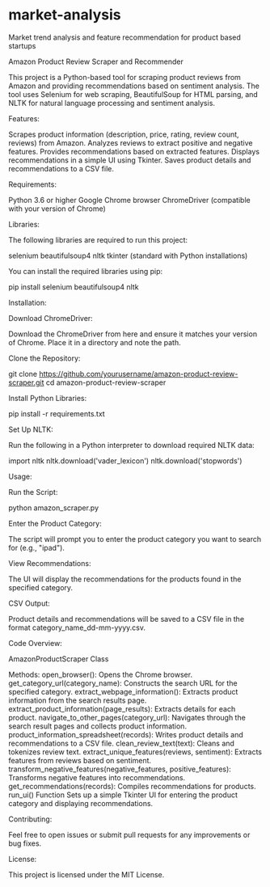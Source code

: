 # market-analysis
Market trend analysis and feature recommendation for product based startups


Amazon Product Review Scraper and Recommender

This project is a Python-based tool for scraping product reviews from Amazon and providing recommendations based on sentiment analysis. The tool uses Selenium for web scraping, BeautifulSoup for HTML parsing, and NLTK for natural language processing and sentiment analysis.

Features:

Scrapes product information (description, price, rating, review count, reviews) from Amazon.
Analyzes reviews to extract positive and negative features.
Provides recommendations based on extracted features.
Displays recommendations in a simple UI using Tkinter.
Saves product details and recommendations to a CSV file.

Requirements:

Python 3.6 or higher
Google Chrome browser
ChromeDriver (compatible with your version of Chrome)

Libraries:

The following libraries are required to run this project:

selenium
beautifulsoup4
nltk
tkinter (standard with Python installations)

You can install the required libraries using pip:

pip install selenium beautifulsoup4 nltk

Installation:

Download ChromeDriver:

Download the ChromeDriver from here and ensure it matches your version of Chrome. Place it in a directory and note the path.

Clone the Repository:

git clone https://github.com/yourusername/amazon-product-review-scraper.git
cd amazon-product-review-scraper

Install Python Libraries:

pip install -r requirements.txt

Set Up NLTK:

Run the following in a Python interpreter to download required NLTK data:

import nltk
nltk.download('vader_lexicon')
nltk.download('stopwords')

Usage:

Run the Script:

python amazon_scraper.py

Enter the Product Category:

The script will prompt you to enter the product category you want to search for (e.g., "ipad").

View Recommendations:

The UI will display the recommendations for the products found in the specified category.

CSV Output:

Product details and recommendations will be saved to a CSV file in the format category_name_dd-mm-yyyy.csv.

Code Overview:

AmazonProductScraper Class

Methods:
open_browser(): Opens the Chrome browser.
get_category_url(category_name): Constructs the search URL for the specified category.
extract_webpage_information(): Extracts product information from the search results page.
extract_product_information(page_results): Extracts details for each product.
navigate_to_other_pages(category_url): Navigates through the search result pages and collects product information.
product_information_spreadsheet(records): Writes product details and recommendations to a CSV file.
clean_review_text(text): Cleans and tokenizes review text.
extract_unique_features(reviews, sentiment): Extracts features from reviews based on sentiment.
transform_negative_features(negative_features, positive_features): Transforms negative features into recommendations.
get_recommendations(records): Compiles recommendations for products.
run_ui() Function
Sets up a simple Tkinter UI for entering the product category and displaying recommendations.

Contributing:

Feel free to open issues or submit pull requests for any improvements or bug fixes.

License:

This project is licensed under the MIT License.
